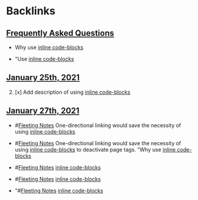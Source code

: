 
# Backlinks
## [Frequently Asked Questions](<Frequently Asked Questions.md>)
- Why use [inline code-blocks](<inline code-blocks.md>)

- "Use [inline code-blocks](<inline code-blocks.md>)

## [January 25th, 2021](<January 25th, 2021.md>)
2. [x] Add description of using [inline code-blocks](<inline code-blocks.md>)

## [January 27th, 2021](<January 27th, 2021.md>)
- #[Fleeting Notes](<Fleeting Notes.md>) One-directional linking would save the necessity of using [inline code-blocks](<inline code-blocks.md>)

- #[Fleeting Notes](<Fleeting Notes.md>) One-directional linking would save the necessity of using [inline code-blocks](<inline code-blocks.md>) to deactivate page tags. "Why use [inline code-blocks](<inline code-blocks.md>)

- #[Fleeting Notes](<Fleeting Notes.md>) [inline code-blocks](<inline code-blocks.md>)

- #[Fleeting Notes](<Fleeting Notes.md>) [inline code-blocks](<inline code-blocks.md>)

- "#[Fleeting Notes](<Fleeting Notes.md>) [inline code-blocks](<inline code-blocks.md>)

